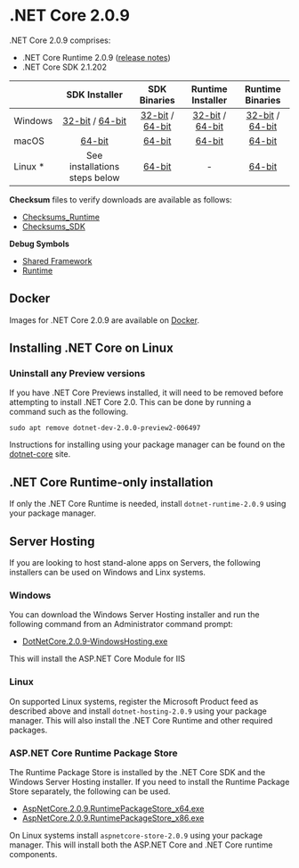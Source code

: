 # .NET Core 2.0.9

.NET Core 2.0.9 comprises:

* .NET Core Runtime 2.0.9 ([release notes](../2.0/2.0.9.md))
* .NET Core SDK 2.1.202

|         | SDK Installer                                         | SDK Binaries                                                         | Runtime Installer                                                  | Runtime Binaries                                                   |
| ------- | :---------------------------------------------------: | :-------------------------------------------------------------------:| :----------------------------------------------------------------: | :----------------------------------------------------------------: |
| Windows | [32-bit](https://download.microsoft.com/download/f/c/1/fc16c864-b374-4668-83a2-f9f880928b2d/dotnet-sdk-2.1.202-win-x86.exe) / [64-bit](https://download.microsoft.com/download/f/c/1/fc16c864-b374-4668-83a2-f9f880928b2d/dotnet-sdk-2.1.202-win-x64.exe)  | [32-bit](https://download.microsoft.com/download/f/c/1/fc16c864-b374-4668-83a2-f9f880928b2d/dotnet-sdk-2.1.202-win-x86.zip) / [64-bit](https://download.microsoft.com/download/f/c/1/fc16c864-b374-4668-83a2-f9f880928b2d/dotnet-sdk-2.1.202-win-x64.zip) | [32-bit](https://download.microsoft.com/download/3/a/3/3a3bda26-560d-4d8e-922e-6f6bc4553a84/dotnet-runtime-2.0.9-win-x86.exe) / [64-bit](https://download.microsoft.com/download/3/a/3/3a3bda26-560d-4d8e-922e-6f6bc4553a84/dotnet-runtime-2.0.9-win-x64.exe) | [32-bit](https://download.microsoft.com/download/3/a/3/3a3bda26-560d-4d8e-922e-6f6bc4553a84/dotnet-runtime-2.0.9-win-x86.zip) / [64-bit](https://download.microsoft.com/download/3/a/3/3a3bda26-560d-4d8e-922e-6f6bc4553a84/dotnet-runtime-2.0.9-win-x64.zip) |
| macOS   | [64-bit](https://download.microsoft.com/download/f/c/1/fc16c864-b374-4668-83a2-f9f880928b2d/dotnet-sdk-2.1.202-osx-x64.pkg)  | [64-bit](https://download.microsoft.com/download/f/c/1/fc16c864-b374-4668-83a2-f9f880928b2d/dotnet-sdk-2.1.202-osx-x64.tar.gz)| [64-bit](https://download.microsoft.com/download/3/a/3/3a3bda26-560d-4d8e-922e-6f6bc4553a84/dotnet-runtime-2.0.9-osx-x64.pkg)      | [64-bit](https://download.microsoft.com/download/3/a/3/3a3bda26-560d-4d8e-922e-6f6bc4553a84/dotnet-runtime-2.0.9-osx-x64.tar.gz)   |
| Linux * | See installations steps below                         | [64-bit](https://download.microsoft.com/download/f/c/1/fc16c864-b374-4668-83a2-f9f880928b2d/dotnet-sdk-2.1.202-linux-x64.tar.gz)     | -                                                                  | [64-bit](https://download.microsoft.com/download/3/a/3/3a3bda26-560d-4d8e-922e-6f6bc4553a84/dotnet-runtime-2.0.9-linux-x64.tar.gz) |

**Checksum** files to verify downloads are available as follows:
* [Checksums_Runtime](https://dotnetcli.blob.core.windows.net/dotnet/checksums/2.0.9-runtime-sha.txt)
* [Checksums_SDK](https://dotnetcli.blob.core.windows.net/dotnet/checksums/2.1.202-sdk-sha.txt)

**Debug Symbols**
* [Shared Framework](https://download.microsoft.com/download/3/a/3/3a3bda26-560d-4d8e-922e-6f6bc4553a84/corefx-2.0-symbols.zip)
* [Runtime](https://download.microsoft.com/download/3/a/3/3a3bda26-560d-4d8e-922e-6f6bc4553a84/coreclr-2.0-symbols.zip)

## Docker

Images for .NET Core 2.0.9 are available on [Docker](https://hub.docker.com/r/microsoft/dotnet/).
## Installing .NET Core on Linux

### Uninstall any Preview versions

If you have .NET Core Previews installed, it will need to be removed before attempting to install .NET Core 2.0. This can be done by running a command such as the following.

`sudo apt remove dotnet-dev-2.0.0-preview2-006497`

Instructions for installing using your package manager can be found on the [dotnet-core](https://www.microsoft.com/net/download/linux) site.

## .NET Core Runtime-only installation

If only the .NET Core Runtime is needed, install `dotnet-runtime-2.0.9` using your package manager.

## Server Hosting

If you are looking to host stand-alone apps on Servers, the following installers can be used on Windows and Linx systems.

### Windows

You can download the Windows Server Hosting installer and run the following command from an Administrator command prompt:

* [DotNetCore.2.0.9-WindowsHosting.exe](https://download.microsoft.com/download/3/a/3/3a3bda26-560d-4d8e-922e-6f6bc4553a84/DotNetCore.2.0.9-WindowsHosting.exe)

This will install the ASP.NET Core Module for IIS

### Linux

On supported Linux systems, register the Microsoft Product feed as described above and install `dotnet-hosting-2.0.9` using your package manager. This will also install the .NET Core Runtime and other required packages.

### ASP.NET Core Runtime Package Store

The Runtime Package Store is installed by the .NET Core SDK and the Windows Server Hosting installer. If you need to install the Runtime Package Store separately, the following can be used.

* [AspNetCore.2.0.9.RuntimePackageStore_x64.exe](https://download.microsoft.com/download/3/a/3/3a3bda26-560d-4d8e-922e-6f6bc4553a84/AspNetCore.2.0.9.RuntimePackageStore_x64.exe)
* [AspNetCore.2.0.9.RuntimePackageStore_x86.exe](https://download.microsoft.com/download/3/a/3/3a3bda26-560d-4d8e-922e-6f6bc4553a84/AspNetCore.2.0.9.RuntimePackageStore_x86.exe)

On Linux systems install `aspnetcore-store-2.0.9` using your package manager. This will install both the ASP.NET Core and .NET Core runtime components.
